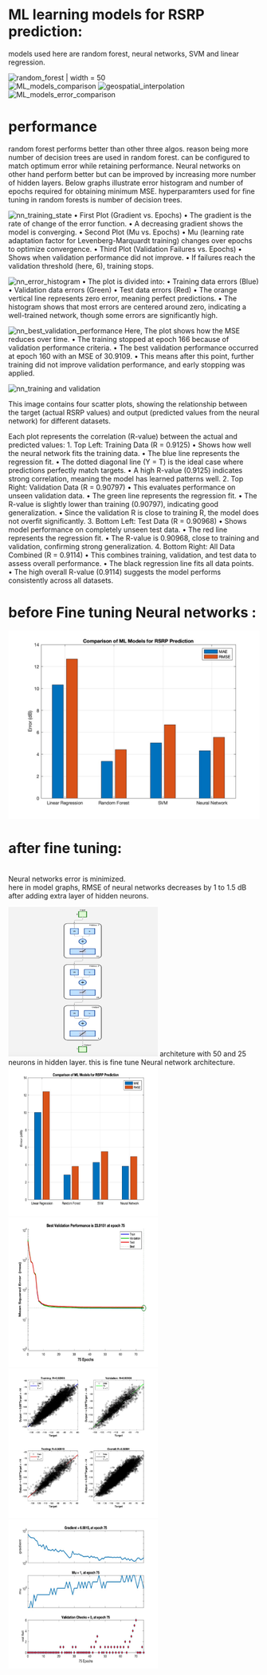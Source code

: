 # ML learning models for RSRP prediction: #

models used here are random forest, neural networks, SVM and linear regression.

![random_forest | width = 50](https://github.com/user-attachments/assets/2600cabf-d9f7-4f92-b96a-0f451bc67561c)  
![ML_models_comparison](https://github.com/user-attachments/assets/55d51378-07e1-429b-8508-e0f31578ac7b)
![geospatial_interpolation](https://github.com/user-attachments/assets/4f63445b-533b-486a-ab7c-fc6b989993c0)
![ML_models_error_comparison](https://github.com/user-attachments/assets/9748f98e-66cb-43b6-b5d8-905d2b30daed)

# performance

random forest performs better than other three algos. reason being more number of decision trees are used in random forest. can be configured to match optimum error while retaining performance. Neural networks on other hand perform better but can be improved by increasing more number of hidden layers.
Below graphs illustrate error histogram and number of epochs required for obtaining minimum MSE.
hyperparamters used for fine tuning in random forests is number of decision trees.

![nn_training_state](https://github.com/user-attachments/assets/24c4d5df-927a-49d7-b261-9ef295a23d36)
	•	First Plot (Gradient vs. Epochs)
	•	The gradient is the rate of change of the error function.
	•	A decreasing gradient shows the model is converging.
	•	Second Plot (Mu vs. Epochs)
	•	Mu (learning rate adaptation factor for Levenberg-Marquardt training) changes over epochs to optimize convergence.
	•	Third Plot (Validation Failures vs. Epochs)
	•	Shows when validation performance did not improve.
	•	If failures reach the validation threshold (here, 6), training stops.


![nn_error_histogram](https://github.com/user-attachments/assets/f4e295aa-f6fc-4b2e-9cff-41bc3fc5bd39)
	•	The plot is divided into:
	•	Training data errors (Blue)
	•	Validation data errors (Green)
	•	Test data errors (Red)
	•	The orange vertical line represents zero error, meaning perfect predictions.
	•	The histogram shows that most errors are centered around zero, indicating a well-trained network, though some errors are significantly high.
 
![nn_best_validation_performance](https://github.com/user-attachments/assets/77866657-0c59-482e-8b49-019d5b79c96b)
Here, The plot shows how the MSE reduces over time.
	•	The training stopped at epoch 166 because of validation performance criteria.
	•	The best validation performance occurred at epoch 160 with an MSE of 30.9109.
	•	This means after this point, further training did not improve validation performance, and early stopping was applied.

 ![nn_training and validation](https://github.com/user-attachments/assets/4e830312-333a-42e5-8ef9-c83c66f79a49)

 This image contains four scatter plots, showing the relationship between the target (actual RSRP values) and output (predicted values from the neural network) for different datasets.

Each plot represents the correlation (R-value) between the actual and predicted values:
	1.	Top Left: Training Data (R = 0.9125)
	•	Shows how well the neural network fits the training data.
	•	The blue line represents the regression fit.
	•	The dotted diagonal line (Y = T) is the ideal case where predictions perfectly match targets.
	•	A high R-value (0.9125) indicates strong correlation, meaning the model has learned patterns well.
	2.	Top Right: Validation Data (R = 0.90797)
	•	This evaluates performance on unseen validation data.
	•	The green line represents the regression fit.
	•	The R-value is slightly lower than training (0.90797), indicating good generalization.
	•	Since the validation R is close to training R, the model does not overfit significantly.
	3.	Bottom Left: Test Data (R = 0.90968)
	•	Shows model performance on completely unseen test data.
	•	The red line represents the regression fit.
	•	The R-value is 0.90968, close to training and validation, confirming strong generalization.
	4.	Bottom Right: All Data Combined (R = 0.9114)
	•	This combines training, validation, and test data to assess overall performance.
	•	The black regression line fits all data points.
	•	The high overall R-value (0.9114) suggests the model performs consistently across all datasets.

# before Fine tuning Neural networks :

	
![image](ML_models_error_comparison.jpg)


 
        
# after fine tuning:
 <br> Neural networks error is minimized.    
here in model graphs, RMSE of neural networks decreases by 1 to 1.5 dB after adding extra layer of hidden neurons.

<img src="nn_default_LM\neural architecture.png" width="300" height="300">
architeture with 50 and 25 neurons in hidden layer. this is fine tune Neural network architecture.

<img src="nn_default_LM\models_comparison.jpg" width="300" height="300">

<img src="nn_default_LM\nn_training_perf.jpg" width="300" height="300">
    

<img src="nn_default_LM\regression_after_fine_tuning.jpg" width="300" height="300">


<img src="nn_default_LM\nn_training_state.jpg" width="300" height="300">




